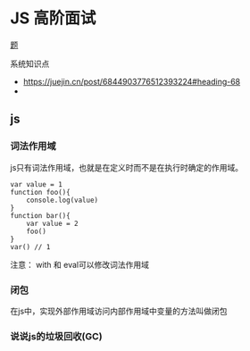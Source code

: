 # JS 高阶面试

[题](https://juejin.cn/post/6844903969345503240#heading-54)

系统知识点

- https://juejin.cn/post/6844903776512393224#heading-68
- 

## js

### 词法作用域

js只有词法作用域，也就是在定义时而不是在执行时确定的作用域。

```
var value = 1
function foo(){
	console.log(value)
}
function bar(){
	var value = 2
	foo()
}
var() // 1
```

注意： with 和 eval可以修改词法作用域

### 闭包

在js中，实现外部作用域访问内部作用域中变量的方法叫做闭包

### 说说js的垃圾回收(GC)

